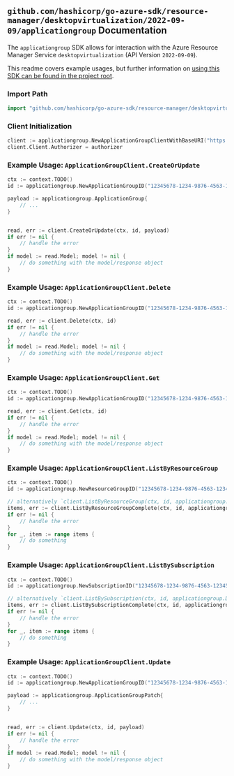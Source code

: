 
## `github.com/hashicorp/go-azure-sdk/resource-manager/desktopvirtualization/2022-09-09/applicationgroup` Documentation

The `applicationgroup` SDK allows for interaction with the Azure Resource Manager Service `desktopvirtualization` (API Version `2022-09-09`).

This readme covers example usages, but further information on [using this SDK can be found in the project root](https://github.com/hashicorp/go-azure-sdk/tree/main/docs).

### Import Path

```go
import "github.com/hashicorp/go-azure-sdk/resource-manager/desktopvirtualization/2022-09-09/applicationgroup"
```


### Client Initialization

```go
client := applicationgroup.NewApplicationGroupClientWithBaseURI("https://management.azure.com")
client.Client.Authorizer = authorizer
```


### Example Usage: `ApplicationGroupClient.CreateOrUpdate`

```go
ctx := context.TODO()
id := applicationgroup.NewApplicationGroupID("12345678-1234-9876-4563-123456789012", "example-resource-group", "applicationGroupValue")

payload := applicationgroup.ApplicationGroup{
	// ...
}


read, err := client.CreateOrUpdate(ctx, id, payload)
if err != nil {
	// handle the error
}
if model := read.Model; model != nil {
	// do something with the model/response object
}
```


### Example Usage: `ApplicationGroupClient.Delete`

```go
ctx := context.TODO()
id := applicationgroup.NewApplicationGroupID("12345678-1234-9876-4563-123456789012", "example-resource-group", "applicationGroupValue")

read, err := client.Delete(ctx, id)
if err != nil {
	// handle the error
}
if model := read.Model; model != nil {
	// do something with the model/response object
}
```


### Example Usage: `ApplicationGroupClient.Get`

```go
ctx := context.TODO()
id := applicationgroup.NewApplicationGroupID("12345678-1234-9876-4563-123456789012", "example-resource-group", "applicationGroupValue")

read, err := client.Get(ctx, id)
if err != nil {
	// handle the error
}
if model := read.Model; model != nil {
	// do something with the model/response object
}
```


### Example Usage: `ApplicationGroupClient.ListByResourceGroup`

```go
ctx := context.TODO()
id := applicationgroup.NewResourceGroupID("12345678-1234-9876-4563-123456789012", "example-resource-group")

// alternatively `client.ListByResourceGroup(ctx, id, applicationgroup.DefaultListByResourceGroupOperationOptions())` can be used to do batched pagination
items, err := client.ListByResourceGroupComplete(ctx, id, applicationgroup.DefaultListByResourceGroupOperationOptions())
if err != nil {
	// handle the error
}
for _, item := range items {
	// do something
}
```


### Example Usage: `ApplicationGroupClient.ListBySubscription`

```go
ctx := context.TODO()
id := applicationgroup.NewSubscriptionID("12345678-1234-9876-4563-123456789012")

// alternatively `client.ListBySubscription(ctx, id, applicationgroup.DefaultListBySubscriptionOperationOptions())` can be used to do batched pagination
items, err := client.ListBySubscriptionComplete(ctx, id, applicationgroup.DefaultListBySubscriptionOperationOptions())
if err != nil {
	// handle the error
}
for _, item := range items {
	// do something
}
```


### Example Usage: `ApplicationGroupClient.Update`

```go
ctx := context.TODO()
id := applicationgroup.NewApplicationGroupID("12345678-1234-9876-4563-123456789012", "example-resource-group", "applicationGroupValue")

payload := applicationgroup.ApplicationGroupPatch{
	// ...
}


read, err := client.Update(ctx, id, payload)
if err != nil {
	// handle the error
}
if model := read.Model; model != nil {
	// do something with the model/response object
}
```
